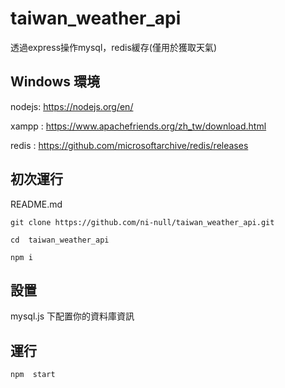 # taiwan_weather_api 

透過express操作mysql，redis緩存(僅用於獲取天氣)

## Windows 環境

nodejs: https://nodejs.org/en/

xampp : https://www.apachefriends.org/zh_tw/download.html

redis : https://github.com/microsoftarchive/redis/releases


## 初次運行

README.md

```
git clone https://github.com/ni-null/taiwan_weather_api.git

cd  taiwan_weather_api

npm i
```

## 設置

mysql.js 下配置你的資料庫資訊

## 運行

```
npm  start
```
